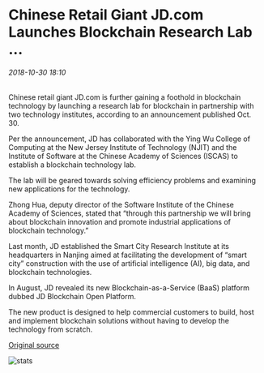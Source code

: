 # Chinese Retail Giant JD.com Launches Blockchain Research Lab ...

###### 2018-10-30 18:10

Chinese retail giant JD.com is further gaining a foothold in blockchain technology by launching a research lab for blockchain in partnership with two technology institutes, according to an announcement published Oct. 30.

Per the announcement, JD has collaborated with the Ying Wu College of Computing at the New Jersey Institute of Technology (NJIT) and the Institute of Software at the Chinese Academy of Sciences (ISCAS) to establish a blockchain technology lab.

The lab will be geared towards solving efficiency problems and examining new applications for the technology.

Zhong Hua, deputy director of the Software Institute of the Chinese Academy of Sciences, stated that “through this partnership we will bring about blockchain innovation and promote industrial applications of blockchain technology.”

Last month, JD established the Smart City Research Institute at its headquarters in Nanjing aimed at facilitating the development of “smart city” construction with the use of artificial intelligence (AI), big data, and blockchain technologies.

In August, JD revealed its new Blockchain-as-a-Service (BaaS) platform dubbed JD Blockchain Open Platform.

The new product is designed to help commercial customers to build, host and implement blockchain solutions without having to develop the technology from scratch.

[Original source](https://cointelegraph.com/news/chinese-retail-giant-jdcom-launches-blockchain-research-lab)

![stats](https://c.statcounter.com/11760860/0/a89fa40b/1/ "stats")